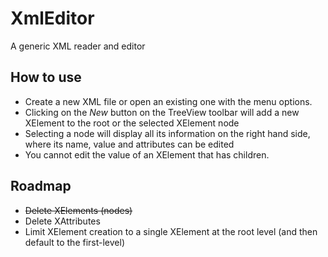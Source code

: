 # XmlEditor
A generic XML reader and editor

## How to use

- Create a new XML file or open an existing one with the menu options.
- Clicking on the _New_ button on the TreeView toolbar will add a new XElement to the root or the selected XElement node
- Selecting a node will display all its information on the right hand side, where its name, value and attributes can be edited
- You cannot edit the value of an XElement that has children.

## Roadmap

- ~~Delete XElements (nodes)~~
- Delete XAttributes
- Limit XElement creation to a single XElement at the root level (and then default to the first-level)

